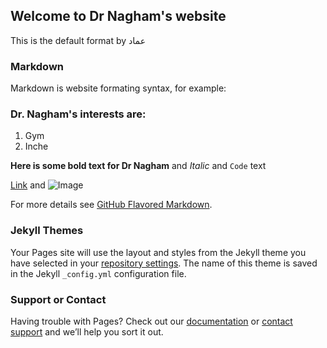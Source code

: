 ## Welcome to Dr Nagham's website

This is the default format by عماد

### Markdown

Markdown is website formating syntax, for example:



### Dr. Nagham's interests are:

1. Gym
2. Inche

**Here is some bold text for Dr Nagham** and _Italic_ and `Code` text

[Link](url) and ![Image](src)


For more details see [GitHub Flavored Markdown](https://guides.github.com/features/mastering-markdown/).

### Jekyll Themes

Your Pages site will use the layout and styles from the Jekyll theme you have selected in your [repository settings](https://github.com/Senorlok/N-SITE/settings). The name of this theme is saved in the Jekyll `_config.yml` configuration file.

### Support or Contact

Having trouble with Pages? Check out our [documentation](https://help.github.com/categories/github-pages-basics/) or [contact support](https://github.com/contact) and we’ll help you sort it out.
